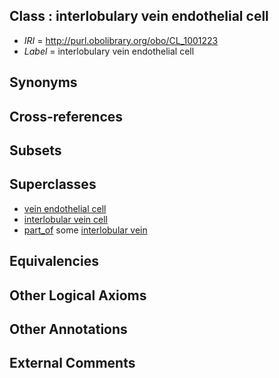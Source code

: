 
## Class : interlobulary vein endothelial cell

 * *IRI* = http://purl.obolibrary.org/obo/CL_1001223
 * *Label* = interlobulary vein endothelial cell

## Synonyms


## Cross-references


## Subsets


## Superclasses

 * [vein endothelial cell](../../CL/43/CL_0002543.md)
 * [interlobular vein cell](../../CL/45/CL_1001145.md)
 * [part_of](../../BFO/50/BFO_0000050.md) some [interlobular vein](../../UBERON/68/UBERON_0005168.md)

## Equivalencies


## Other Logical Axioms


## Other Annotations


## External Comments

